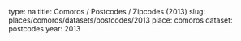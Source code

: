 type: na
title: Comoros / Postcodes / Zipcodes (2013)
slug: places/comoros/datasets/postcodes/2013
place: comoros
dataset: postcodes
year: 2013
